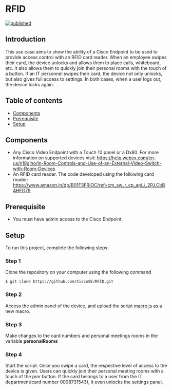 # RFID
[![published](https://static.production.devnetcloud.com/codeexchange/assets/images/devnet-published.svg)](https://developer.cisco.com/codeexchange/github/repo/CiscoSE/RFID)

## Introduction
This use case aims to show the ability of a Cisco Endpoint to be used to provide access control with an RFID card reader. When an employee swipes their card, the device unlocks and allows them to place calls, whiteboard, etc. It also allows them to quickly join their personal rooms with the touch of a button. If an IT personnel swipes their card, the device not only unlocks, but also gives full access to settings. In both cases, when a user logs out, the device locks again.

## Table of contents
* [Components](#components)
* [Prerequisite](#Prerequisite)
* [Setup](#setup)


## Components
* Any Cisco Video Endpoint with a Touch 10 panel or a Dx80. For more information on supported devices visit:   https://help.webex.com/en-us/n18glho/In-Room-Controls-and-Use-of-an-External-Video-Switch-with-Room-Devices
* An RFID card reader. The code developed using the following card reader: https://www.amazon.in/dp/B01F3FRIOC/ref=cm_sw_r_cp_api_i_2PJ.CbB4HFG79

## Prerequisite
* You must have admin access to the Cisco Endpoint.

## Setup
To run this project, complete the following steps:

### Step 1
Clone the repository on your computer using the following command
```
$ git clone https://github.com/CiscoSE/RFID.git
```
### Step 2
Access the admin panel of the device, and upload the script [macro.js](./macro.js) as a new macro.

### Step 3
Make changes to the card numbers and personal meetings rooms in the variable **personalRooms**

### Step 4
Start the script. Once you swipe a card, the respective level of access to the device is given. Users can quickly join their personal meeting rooms with a touch of the pmr button. If the card belongs to a user from the IT department(card number 0008731543), it even unlocks the settings panel.
